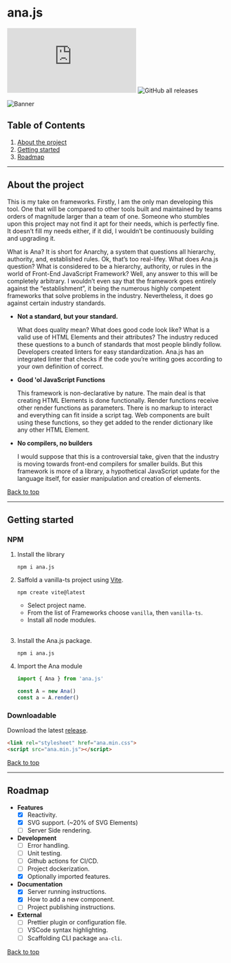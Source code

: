 # ana.js

![GitHub](https://img.shields.io/github/license/CarcajadaArtificial/ana.js)
![GitHub all releases](https://img.shields.io/github/downloads/CarcajadaArtificial/ana.js/total)

![Banner](https://user-images.githubusercontent.com/13631141/173929134-ff19b3c7-2f46-4ab6-9bfa-1d089f790c82.png)

## Table of Contents

1. [About the project](#about-the-project)
2. [Getting started](#getting-started)
3. [Roadmap](#roadmap)

---

## About the project

This is my take on frameworks. Firstly, I am the only man developing this tool. One that will be compared to other tools built and maintained by teams orders of magnitude larger than a team of one. Someone who stumbles upon this project may not find it apt for their needs, which is perfectly fine. It doesn’t fill my needs either, if it did, I wouldn’t be continuously building and upgrading it.

What is Ana? It is short for Anarchy, a system that questions all hierarchy, authority, and, established rules. Ok, that’s too real-lifey. What does Ana.js question? What is considered to be a hierarchy, authority, or rules in the world of Front-End JavaScript Framework? Well, any answer to this will be completely arbitrary. I wouldn’t even say that the framework goes entirely against the “establishment”, it being the numerous highly competent frameworks that solve problems in the industry. Nevertheless, it does go against certain industry standards.

- **Not a standard, but your standard.**
  
  What does quality mean? What does good code look like? What is a valid use of HTML Elements and their attributes? The industry reduced these questions to a bunch of standards that most people blindly follow. Developers created linters for easy standardization. Ana.js has an integrated linter that checks if the code you’re writing goes according to your own definition of correct.

- **Good 'ol JavaScript Functions**
  
  This framework is non-declarative by nature. The main deal is that creating HTML Elements is done functionally. Render functions receive other render functions as parameters. There is no markup to interact and everything can fit inside a script tag. Web components are built using these functions, so they get added to the render dictionary like any other HTML Element.

- **No compilers, no builders**
  
  I would suppose that this is a controversial take, given that the industry is moving towards front-end compilers for smaller builds. But this framework is more of a library, a hypothetical JavaScript update for the language itself, for easier manipulation and creation of elements.

[Back to top](#top)

---

## Getting started

### NPM

1. Install the library

    ```node
    npm i ana.js
    ```

2. Saffold a vanilla-ts project using [Vite](https://vitejs.dev/).

    ```node
    npm create vite@latest
    ```

    - Select project name.
    - From the list of Frameworks choose `vanilla`, then `vanilla-ts`.
    - Install all node modules.

    <br>

3. Install the Ana.js package.

    ```node
    npm i ana.js
    ```

4. Import the Ana module

    ```typescript
    import { Ana } from 'ana.js'

    const A = new Ana()
    const a = A.render()
    ```

### Downloadable

Download the latest [release](https://github.com/CarcajadaArtificial/ana.js/releases).

```html
<link rel="stylesheet" href="ana.min.css">
<script src="ana.min.js"></script>
```

[Back to top](#top)

---

## Roadmap

- **Features**
  - [x] Reactivity.
  - [x] SVG support. (~20% of SVG Elements)
  - [ ] Server Side rendering.

- **Development**
  - [ ] Error handling.
  - [ ] Unit testing.
  - [ ] Github actions for CI/CD.
  - [ ] Project dockerization.
  - [x] Optionally imported features.

- **Documentation**
  - [x] Server running instructions.
  - [x] How to add a new component.
  - [ ] Project publishing instructions.

- **External**
  - [ ] Prettier plugin or configuration file.
  - [ ] VSCode syntax highlighting.
  - [ ] Scaffolding CLI package `ana-cli`.

[Back to top](#top)
